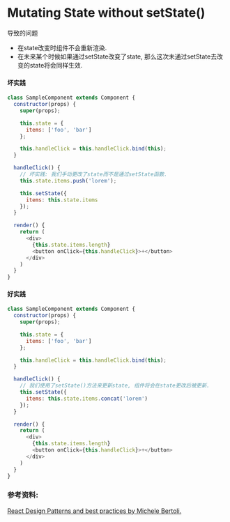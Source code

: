 # Mutating State without setState()
导致的问题
- 在state改变时组件不会重新渲染.
- 在未来某个时候如果通过setState改变了state, 那么这次未通过setState去改变的state将会同样生效.

#### 坏实践
``` javascript
class SampleComponent extends Component {
  constructor(props) {
    super(props);

    this.state = {
      items: ['foo', 'bar']
    };

    this.handleClick = this.handleClick.bind(this);
  }

  handleClick() {
    // 坏实践: 我们手动更改了state而不是通过setState函数.
    this.state.items.push('lorem');

    this.setState({
      items: this.state.items
    });
  }

  render() {
    return (
      <div>
        {this.state.items.length}
        <button onClick={this.handleClick}>+</button>
      </div>
    )
  }
}
```

#### 好实践
``` javascript
class SampleComponent extends Component {
  constructor(props) {
    super(props);

    this.state = {
      items: ['foo', 'bar']
    };

    this.handleClick = this.handleClick.bind(this);
  }

  handleClick() {
    // 我们使用了setState()方法来更新state, 组件将会在state更改后被更新.
    this.setState({
      items: this.state.items.concat('lorem')
    });
  }

  render() {
    return (
      <div>
        {this.state.items.length}
        <button onClick={this.handleClick}>+</button>
      </div>
    )
  }
}
```

### 参考资料:
[React Design Patterns and best practices by Michele Bertoli.](https://github.com/MicheleBertoli/react-design-patterns-and-best-practices)